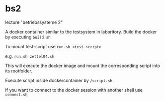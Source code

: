 # bs2
lecture "betriebssysteme 2"

A docker container similar to the testsystem in laboritory. Build the docker by executing ```build.sh```

To mount test-script use ```run.sh <test-script>```

e.g. ```run.sh zettel04.sh```

This will execute the docker image and mount the corresponding script into its rootfolder.

Execute script inside dockercontainer by  ```/script.sh```

If you want to connect to the docker session with another shell use ```connect.sh```
